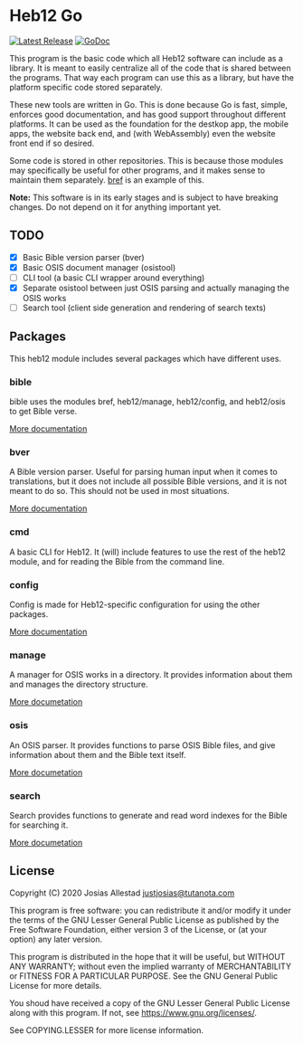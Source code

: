 # Heb12 Go

[![Latest Release](https://img.shields.io/badge/release-v0.1.1-blue.svg)](https://code.heb12.com/heb12/heb12/releases)
[![GoDoc](https://godoc.org/github.com/golang/gddo?status.svg)](https://pkg.go.dev/code.heb12.com/heb12/heb12?tab=doc)

This program is the basic code which all Heb12 software can include as a library. It is meant to easily centralize all of the code that is shared between the programs. That way each program can use this as a library, but have the platform specific code stored separately.

These new tools are written in Go. This is done because Go is fast, simple, enforces good documentation, and has good support throughout different platforms. It can be used as the foundation for the destkop app, the mobile apps, the website back end, and (with WebAssembly) even the website front end if so desired.

Some code is stored in other repositories. This is because those modules may specifically be useful for other programs, and it makes sense to maintain them separately. [bref](https://code.heb12.com/Heb12/bref) is an example of this.

**Note:** This software is in its early stages and is subject to have breaking changes. Do not depend on it for anything important yet.

## TODO

- [x] Basic Bible version parser (bver)
- [x] Basic OSIS document manager (osistool)
- [ ] CLI tool (a basic CLI wrapper around everything)
- [x] Separate osistool between just OSIS parsing and actually managing the OSIS works
- [ ] Search tool (client side generation and rendering of search texts)

## Packages

This heb12 module includes several packages which have different uses. 

### bible

bible uses the modules bref, heb12/manage, heb12/config, and heb12/osis to get Bible verse.

[More documentation](https://pkg.go.dev/code.heb12.com/heb12/heb12/bible?tab=doc)

### bver

A Bible version parser. Useful for parsing human input when it comes to translations, but it does not include all possible Bible versions, and it is not meant to do so. This should not be used in most situations.

[More documentation](https://pkg.go.dev/code.heb12.com/heb12/heb12/bver?tab=doc)

### cmd

A basic CLI for Heb12. It (will) include features to use the rest of the heb12 module, and for reading the Bible from the command line.

### config

Config is made for Heb12-specific configuration for using the other packages.

[More documentation](https://pkg.go.dev/code.heb12.com/heb12/heb12/config?tab=doc)

### manage

A manager for OSIS works in a directory. It provides information about them and manages the directory structure.

[More documetation](https://pkg.go.dev/code.heb12.com/heb12/heb12/manage?tab=doc)

### osis

An OSIS parser. It provides functions to parse OSIS Bible files, and give information about them and the Bible text itself.

[More documetation](https://pkg.go.dev/code.heb12.com/heb12/heb12/osis?tab=doc)

### search

Search provides functions to generate and read word indexes for the Bible for searching it.

[More documetation](https://pkg.go.dev/code.heb12.com/heb12/heb12/search?tab=doc)

## License

Copyright (C) 2020 Josias Allestad <justjosias@tutanota.com>

This program is free software: you can redistribute it and/or modify
it under the terms of the GNU Lesser General Public License as published by
the Free Software Foundation, either version 3 of the License, or
(at your option) any later version.

This program is distributed in the hope that it will be useful,
but WITHOUT ANY WARRANTY; without even the implied warranty of
MERCHANTABILITY or FITNESS FOR A PARTICULAR PURPOSE.  See the
GNU General Public License for more details.

You shoud have received a copy of the GNU Lesser General Public License
along with this program. If not, see <https://www.gnu.org/licenses/>.

See COPYING.LESSER for more license information.
